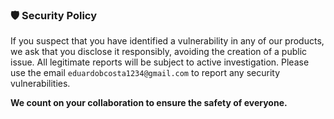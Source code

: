 ### 🛡️ Security Policy

If you suspect that you have identified a vulnerability in any of our products, we ask
that you disclose it responsibly, avoiding the creation of a public issue. All legitimate
reports will be subject to active investigation. Please use the email
`eduardobcosta1234@gmail.com` to report any security vulnerabilities.

**We count on your collaboration to ensure the safety of everyone.**
